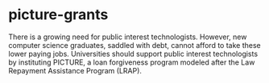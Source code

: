 # picture-grants

There is a growing need for public interest technologists. However, new computer science graduates, saddled with debt, cannot afford to take these lower paying jobs. Universities should support public interest technologists by instituting PICTURE, a loan forgiveness program modeled after the Law Repayment Assistance Program (LRAP).
